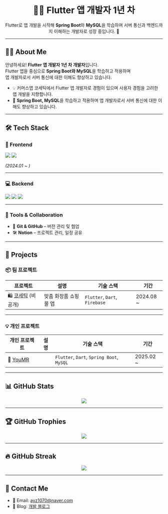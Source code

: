 <h1 align="center">👩‍💻 Flutter 앱 개발자 1년 차</h1>

<p align="center">
  Flutter로 앱 개발을 시작해 <strong>Spring Boot</strong>와 <strong>MySQL</strong>을 학습하며  
  서버 통신과 백엔드까지 이해하는 개발자로 성장 중입니다. 🚀
</p>

---

## 👩‍💻 About Me

안녕하세요! **Flutter 앱 개발자 1년 차 개발자**입니다.  
Flutter 앱을 중심으로 **Spring Boot와 MySQL**을 학습하고 적용하며  
앱 개발자로서 서버 통신에 대한 이해도 향상하고 있습니다.

- 💡 커머스앱 코세틱에서 Flutter 앱 개발자로 경험이 있으며 사용자 경험을 고려한 앱 개발을 지향합니다.  
- 🚀 **Spring Boot, MySQL**을 학습하고 적용하며 앱 개발자로서 서버 통신에 대한 이해도 향상하고 있습니다.

---

## 🛠 Tech Stack

### 📱 Frontend
<div align="left"> 
  <img src="https://img.shields.io/badge/Flutter-02569B?style=for-the-badge&logo=flutter&logoColor=white">
  <img src="https://img.shields.io/badge/Dart-0175C2?style=for-the-badge&logo=dart&logoColor=white">
</div>

<p><em>(2024.01 ~ )</em></p>

---

### 💻 Backend
<div align="left"> 
  <img src="https://img.shields.io/badge/Spring%20Boot-6DB33F?style=for-the-badge&logo=springboot&logoColor=white">
  <img src="https://img.shields.io/badge/MySQL-4479A1?style=for-the-badge&logo=mysql&logoColor=white"> 
  <img src="https://img.shields.io/badge/Java-007396?style=for-the-badge&logo=java&logoColor=white"> 
</div>

---

### 🧰 Tools & Collaboration
- 🔗 **Git & GitHub** – 버전 관리 및 협업  
- 🛠 **Notion** – 프로젝트 관리, 일정 공유

---

## 🚀 Projects

### 📦 팀 프로젝트

| 프로젝트 | 설명 | 기술 스택 | 기간 |
|----------|------|-----------|-------|
| 🛍 [코세틱](https://github.com/ayz1070/cosetic) (비공개) | 맞춤 화장품 쇼핑몰 앱 | `Flutter`, `Dart`, `Firebase` | 2024.08 ~

---

### 💡 개인 프로젝트

| 개인 프로젝트 | 설명 | 기술 스택 | 기간 |
|----------------|--------|-------------|--------|
| 🧠 [YouMR](https://github.com/ayz1070/youmr_v2) |   | `Flutter`, `Dart`, `Spring Boot`, `MySQL` | 2025.02 ~

---

## 📊 GitHub Stats

<div align="center">
  <img src="https://github-readme-stats.vercel.app/api?username=ayz1070&show_icons=true&theme=radical">
</div>

---

## 🏆 GitHub Trophies

<div align="center">
  <img src="https://github-profile-trophy.vercel.app/?username=ayz1070&theme=radical&row=1&column=7">
</div>

---

## 🔥 GitHub Streak

<div align="center">
  <img src="https://github-readme-streak-stats.herokuapp.com/?user=ayz1070&theme=radical&hide_border=true">
</div>

---

## 📩 Contact Me

- 📧 Email: [ayz1070@naver.com](mailto:ayz1070@naver.com)  
- 📝 Blog: [개발 블로그](https://developer-comingsoon.tistory.com/)
